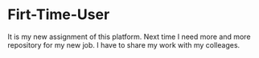 # Firt-Time-User
It is my new assignment of this platform. Next time I need more and more repository for my new job. I have to share my work with my colleages. 
